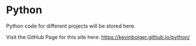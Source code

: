 # Python

Python code for different projects will be stored here.

Visit the GitHub Page for this site here: <https://kevinbolger.github.io/python/>
